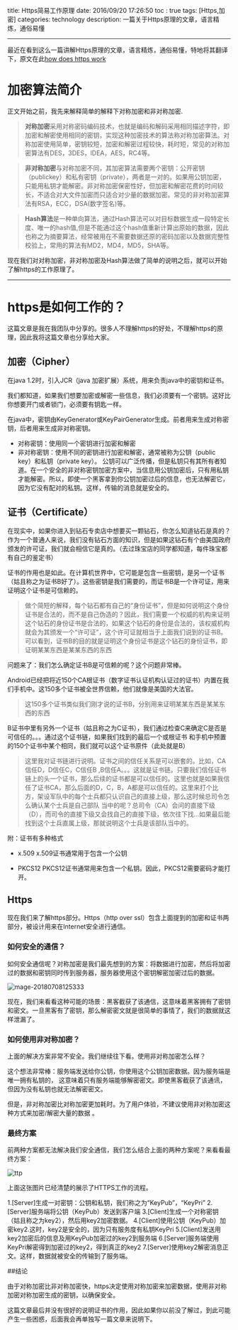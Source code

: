 title: Https简易工作原理
date: 2016/09/20 17:26:50
toc  : true
tags: [Https,加密]
categories: technology
description: 一篇关于Https原理的文章，语言精炼，通俗易懂

---

最近在看到这么一篇讲解Https原理的文章，语言精炼，通俗易懂，特地将其翻译下，原文在此[how does https work][1]

# 加密算法简介

正文开始之前，我先来解释简单的解释下对称加密和非对称加密.

>**对称加密**采用对称密码编码技术，也就是编码和解码采用相同描述字符，即加密和解密使用相同的密钥，实现这种加密技术的算法称对称加密算法。对称加密使用简单，密钥较短，加密和解密过程较快，耗时短，常见的对称加密算法有DES，3DES，lDEA，AES，RC4等。

>**非对称加密**与对称加密不同，其加密算法需要两个密钥：公开密钥（publickey）和私有密钥（private），两者是一对的。如果用公钥加密，只能用私钥才能解密。非对称加密保密性好，但加密和解密花费的时间较长，不适合对大文件加密而只适合对少量的数据加密。常见的非对称加密算法有RSA，ECC，DSA(数字签名)等。

>**Hash算法**是一种单向算法，通过Hash算法可以对目标数据生成一段特定长度、唯一的hash值,但是不能通过这个hash值重新计算出原始的数据，因此也称之为摘要算法，经常被用在不需要数据还原的密码加密以及数据完整性校验上，常用的算法有MD2，MD4，MD5，SHA等。

现在我们对对称加密，非对称加密及Hash算法做了简单的说明之后，就可以开始了解https的工作原理了。

----------


# https是如何工作的？


这篇文章是我在我团队中分享的。很多人不理解https的好处，不理解https的原理，因此我将这篇文章也分享给大家。


## 加密（Cipher）

在java 1.2时，引入JCR（java 加密扩展）系统，用来负责java中的密钥和证书。

我们都知道，如果我们想要加密或解密一些信息，我们必须要有一个密钥。这好比你想要开门或者锁门，必须要有钥匙一样。

在java中，密钥由KeyGenerator或KeyPairGenerator生成。前者用来生成对称密钥，后者用来生成非对称密钥。

 - 对称密钥：使用同一个密钥进行加密和解密
 - 非对称密钥：使用不同的密钥进行加密和解密，通常被称为公钥（public key）和私钥（private key）。 公钥可以广泛传播，但是私钥只有其所有者知道。在一个安全的非对称密钥加密方案中，当信息用公钥加密后，只有用私钥才能解密。所以，即使一个黑客拿到你公钥加密过后的信息，也无法解密它，因为它没有配对的私钥。这样，传输的消息就是安全的。

## 证书（Certificate）

在现实中，如果你进入到钻石专卖店中想要买一颗钻石，你怎么知道钻石是真的？作为一个普通人来说，我们没有钻石方面的知识，但是如果这钻石有个由美国政府颁发的许可证，我们就会相信它是真的。（去过珠宝店的同学都知道，每件珠宝都有自己的鉴定书）

证书的作用也是如此。在计算机世界中，它可能是包含一些密钥，是另一个证书（姑且称之为证书B好了）。这些密钥是我们需要的，而证书B是一个许可证，用来证明这个证书是可信赖的。

>做个简短的解释，每个钻石都有自己的“身份证书”，但是如何说明这个身份证书是合法的，而不是自己伪造的？因此，我们需要一个权威的机构来证明这个钻石的身份证书是合法的，如果这个钻石的身份是合法的，该权威机构就会为其颁发一个“许可证”，这个许可证就相当于上面我们说到的证书B。可以看到，证书B的目的就是证明这个身份证书是这个钻石的身份证书，即证明某某东西是某某东西的东西

问题来了：我们怎么确定证书B是可信赖的呢？这个问题非常棒。

Android已经把将近150个CA根证书（数字证书认证机构认证过的证书）内置在我们手机中。这150多个证书被全世界信赖，他们就像是美国的大法官。

> 这150多个证书类似我们刚才说的证书B，分别用来证明某某东西是某某东西的东西

B证书中里有另外一个证书（姑且称之为C证书），我们通过检查C来确定C是否是可信任的。。。通过这个证书链，如果我们找到的最后一个或根证书 和手机中预置的150个证书中某个相同，我们就可以这个证书原件（此处就是B）

> 这里我对证书链进行说明。证书之间的信任关系是可以嵌套的。比如，CA信任D，D信任C，C信任B
,B信任A。。。这就是证书链。只要我们信任证书链上的头一个证书，那么后续的证书都是可以信任的。这里也就是如果我信任了证书CA，那么后面的D，C，B，A都是可以信任的。这里来打个比方，架设军队中的每个士兵都只认识自己的直接上级，那么这时候总司令怎么确认某个士兵是自己部队 当中的呢？总司令（CA）会问的直接下级（D），而司令的直接下级又会找自己的直接下级，依次往下找...如果最后能找到这个士兵直属上级，那就说明这个士兵是该部队当中的。



附：证书有多种格式

 - x.509
   x.509证书通常用于包含一个公钥
   
 - PKCS12
    PKCS12证书通常用来包含一个私钥。因此，PKCS12需要密码才能打开。



## Https

现在我们来了解https部分。Https（http over ssl）包含上面提到的加密和证书两部分，被设计用来在Internet安全进行通信。

### 如何安全的通信？
如何安全通信呢？对称加密是我们最先想到的方案：将数据进行加密，然后将加密过的数据和密钥同时传到服务器，服务器使用这个密钥解密加密过后的数据。

![mage-20180708125333](http://pbj0kpudr.bkt.clouddn.com/blog/2018-07-08-image-201807081253332.png)



现在，我们来看看这种可能的场景：黑客截获了该通信，这意味着黑客拥有了密钥和密文。一旦黑客有了密钥，那么解密密文就是很简单的事情了，我们的数据就这样泄漏了。


### 如何使用非对称加密？
上面的解决方案非常不安全。我们继续往下看。使用非对称加密怎么样？

这个想法非常棒：服务端发送给你公钥，你使用这个公钥加密数据。因为服务端是唯一拥有私钥的，
这意味着只有服务端能够解密密文。即使黑客截获了该通讯，但因为没有私钥也就无法解密密文。

但是，非对称加密比对称加密更加耗时。为了用户体验，不建议使用非对称加密这种方式来加密/解密大量的数据
。



### 最终方案
前两种方案都无法解决我们安全通信，我们怎么结合上面的两种方案呢？来看看最终方案：


![ttp](http://pbj0kpudr.bkt.clouddn.com/blog/2018-07-08-https.jpg)

上面这张图片已经清楚的展示了HTTPS工作的流程。

1.[Server]生成一对密钥：公钥和私钥，我们称之为“KeyPub”，“KeyPri”
2.[Server]服务端将公钥（KeyPub）发送到客户端
3.[Client]生成一个对称密钥（姑且称之为key2），然后用key2加密数据。
4.[Client]使用公钥（KeyPub）加密key2.这时，key2是安全的，因为只有服务度有私钥KeyPri
5.[Client]发送用key2加密后的信息及用KeyPub加密过的key2到服务端
6.[Server]服务端使用KeyPri解密得到加密过的key2，得到真正的key2
7.[Server]使用key2解密消息正文。这样，数据就被安全的传输到了服务端。



##结论

由于对称加密比非对称加密快，https决定使用对称加密来加密数据，使用非对称加密对称加密生成的密钥，以确保安全。

这篇文章最后并没有很好的说明证书的作用，因此如果你以前没了解过，到此可能产生一些困惑，后面我会再单独写一篇文章来说明下。




[1]: http://www.songzhw.com/2016/09/13/how-does-https-work/
[2]: http://i2.wp.com/github.com/songzhw/songzhw.github.io/raw/master/imgs/20160113_01.jpg?w=840&amp;amp;amp;ssl=1
[3]: http://i0.wp.com/github.com/songzhw/songzhw.github.io/raw/master/imgs/20160113_02.jpg?w=840&amp;amp;amp;ssl=1
